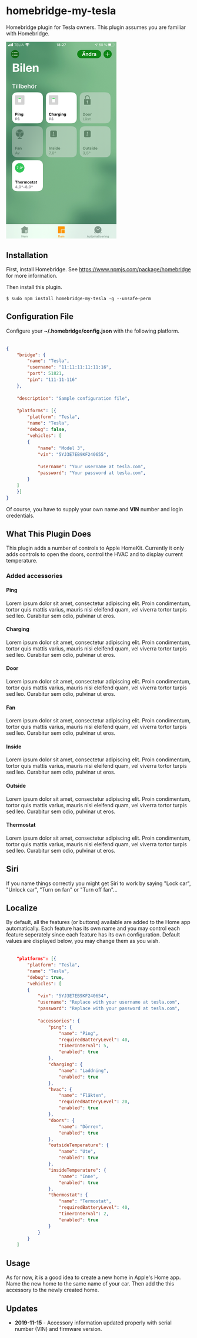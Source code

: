 # homebridge-my-tesla

Homebridge plugin for Tesla owners. This plugin assumes you are familiar with Homebridge. 

<img src="./images/bob.png" alt="bobdrawing" width="300"/>

## Installation

First, install Homebridge. See https://www.npmjs.com/package/homebridge
for more information.

Then install this plugin.

    $ sudo npm install homebridge-my-tesla -g --unsafe-perm


## Configuration File

Configure your **~/.homebridge/config.json** with the following platform.

```json

{
    "bridge": {
        "name": "Tesla",
        "username": "11:11:11:11:11:16",
        "port": 51821,
        "pin": "111-11-116"
    },

    "description": "Sample configuration file",

    "platforms": [{
        "platform": "Tesla",
        "name": "Tesla",
        "debug": false,
        "vehicles": [
        {         
            "name": "Model 3",       
            "vin": "5YJ3E7EB9KF240655",

            "username": "Your username at tesla.com",
            "password": "Your password at tesla.com",
        }
    ]
    }]
}

```

Of course, you have to supply your own name and **VIN** number and login credentials.


## What This Plugin Does

This plugin adds a number of controls to Apple HomeKit. Currently
it only adds controls to open the doors, control the HVAC and to display current temperature.

### Added accessories

#### Ping
Lorem ipsum dolor sit amet, consectetur adipiscing elit. Proin condimentum, tortor quis mattis varius, mauris nisi eleifend quam, vel viverra tortor turpis sed leo. Curabitur sem odio, pulvinar ut eros.

#### Charging
Lorem ipsum dolor sit amet, consectetur adipiscing elit. Proin condimentum, tortor quis mattis varius, mauris nisi eleifend quam, vel viverra tortor turpis sed leo. Curabitur sem odio, pulvinar ut eros.

#### Door
Lorem ipsum dolor sit amet, consectetur adipiscing elit. Proin condimentum, tortor quis mattis varius, mauris nisi eleifend quam, vel viverra tortor turpis sed leo. Curabitur sem odio, pulvinar ut eros.

#### Fan
Lorem ipsum dolor sit amet, consectetur adipiscing elit. Proin condimentum, tortor quis mattis varius, mauris nisi eleifend quam, vel viverra tortor turpis sed leo. Curabitur sem odio, pulvinar ut eros.

#### Inside
Lorem ipsum dolor sit amet, consectetur adipiscing elit. Proin condimentum, tortor quis mattis varius, mauris nisi eleifend quam, vel viverra tortor turpis sed leo. Curabitur sem odio, pulvinar ut eros.

#### Outside
Lorem ipsum dolor sit amet, consectetur adipiscing elit. Proin condimentum, tortor quis mattis varius, mauris nisi eleifend quam, vel viverra tortor turpis sed leo. Curabitur sem odio, pulvinar ut eros.

#### Thermostat
Lorem ipsum dolor sit amet, consectetur adipiscing elit. Proin condimentum, tortor quis mattis varius, mauris nisi eleifend quam, vel viverra tortor turpis sed leo. Curabitur sem odio, pulvinar ut eros.


## Siri

If you name things correctly you might get Siri to work by saying "Lock car", "Unlock car", "Turn on fan" or "Turn off fan"...

## Localize

By default, all the features (or buttons) available are added to the Home app automatically. 
Each feature has its own name and you may control each feature seperately since each 
feature has its own configuration. Default values are displayed below, you may change them as you wish.

```json

    "platforms": [{
        "platform": "Tesla",
        "name": "Tesla",
        "debug": true,
        "vehicles": [
        {         
            "vin": "5YJ3E7EB9KF240654",
            "username": "Replace with your username at tesla.com",
            "password": "Replace with your password at tesla.com",

            "accessories": {
                "ping": {
                    "name": "Ping",
                    "requiredBatteryLevel": 40,
                    "timerInterval": 5,
                    "enabled": true
                },
                "charging": {
                    "name": "Laddning",
                    "enabled": true
                },
                "hvac": {
                    "name": "Fläkten",
                    "requiredBatteryLevel": 20,
                    "enabled": true
                },
                "doors": {
                    "name": "Dörren",
                    "enabled": true
                },
                "outsideTemperature": {
                    "name": "Ute",
                    "enabled": true
                },
                "insideTemperature": {
                    "name": "Inne",
                    "enabled": true
                },
                "thermostat": {
                    "name": "Termostat",
                    "requiredBatteryLevel": 40,
                    "timerInterval": 2,
                    "enabled": true
                }
            }
        }
    ]
```

## Usage

As for now, it is a good idea to create a new home in Apple's Home app. Name
the new home to the same name of your car. Then add the this accessory to the newly created home.


## Updates

- **2019-11-15** - Accessory information updated properly with serial number (VIN) and firmware version.

